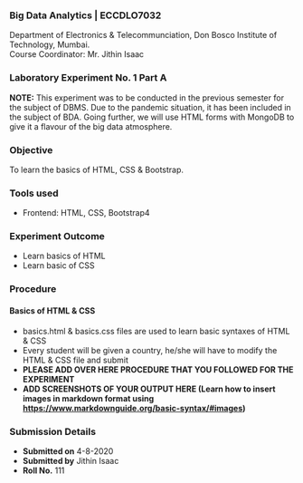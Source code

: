### Big Data Analytics | ECCDLO7032 
Department of Electronics & Telecommunciation, 
Don Bosco Institute of Technology, Mumbai.  
Course Coordinator: Mr. Jithin Isaac

### Laboratory Experiment No. 1 Part A

 **NOTE:** This experiment was to be conducted in the previous semester for the subject of DBMS. Due to the pandemic situation, it has been included in the subject of BDA. Going further, we will use HTML forms with MongoDB to give it a flavour of the big data atmosphere.

### Objective  
To learn the basics of HTML, CSS & Bootstrap. 

### Tools used  
- Frontend: HTML, CSS, Bootstrap4 

### Experiment Outcome
- Learn basics of HTML  
- Learn basic of CSS   

### Procedure
#### Basics of HTML & CSS
- basics.html & basics.css files are used to learn basic syntaxes of HTML & CSS
- Every student will be given a country, he/she will have to modify the HTML & CSS file and submit
- **PLEASE ADD OVER HERE PROCEDURE THAT YOU FOLLOWED FOR THE EXPERIMENT**
- **ADD SCREENSHOTS OF YOUR OUTPUT HERE (Learn how to insert images in markdown format using https://www.markdownguide.org/basic-syntax/#images)**

### Submission Details
- **Submitted on** 4-8-2020
- **Submitted by** Jithin Isaac
- **Roll No.** 111
